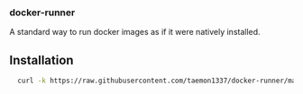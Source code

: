 ### docker-runner
A standard way to run docker images as if it were natively installed.


## Installation
```bash
  curl -k https://raw.githubusercontent.com/taemon1337/docker-runner/master/docker-runner | DOCKER_RUNNER=bootstrap bash
```

